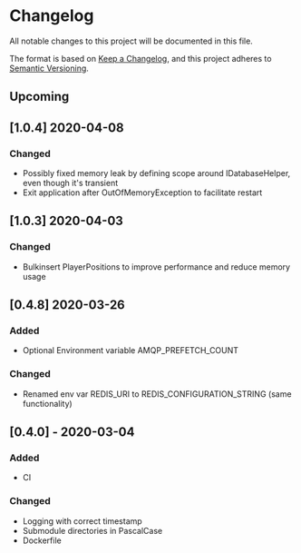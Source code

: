 # Changelog

All notable changes to this project will be documented in this file.

The format is based on [Keep a Changelog](https://keepachangelog.com/en/1.0.0/),
and this project adheres to [Semantic Versioning](https://semver.org/spec/v2.0.0.html).

## Upcoming

## [1.0.4] 2020-04-08
### Changed
- Possibly fixed memory leak by defining scope around IDatabaseHelper, even though it's transient
- Exit application after OutOfMemoryException to facilitate restart

## [1.0.3] 2020-04-03
### Changed
- Bulkinsert PlayerPositions to improve performance and reduce memory usage


## [0.4.8] 2020-03-26
### Added
- Optional Environment variable AMQP_PREFETCH_COUNT

### Changed
- Renamed env var REDIS_URI to REDIS_CONFIGURATION_STRING (same functionality)


## [0.4.0] - 2020-03-04
### Added
- CI

### Changed
- Logging with correct timestamp
- Submodule directories in PascalCase
- Dockerfile
